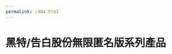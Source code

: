 ```yaml
---
permalink: /404.html
---
```

<html>
	<body>
		<div class="header">
			<h1>黑特/告白股份無限匿名版系列產品<h1>
		</div>
	</body>
</html>